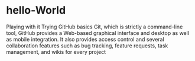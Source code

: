 # hello-World
Playing with it
Trying GitHub basics
 Git, which is strictly a command-line tool, GitHub provides a Web-based graphical interface and 
 desktop as well as mobile integration. 
 It also provides access control and several collaboration features such as bug tracking, feature requests, task management, and wikis for every project
